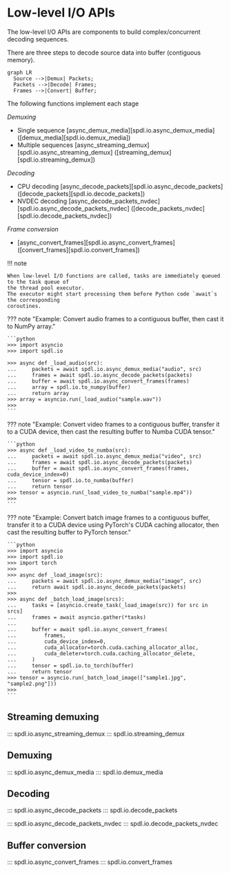# Low-level I/O APIs

The low-level I/O APIs are components to build complex/concurrent decoding sequences.

There are three steps to decode source data into buffer (contiguous memory).

``` mermaid
graph LR
  Source -->|Demux| Packets;
  Packets -->|Decode| Frames;
  Frames -->|Convert| Buffer;
```

The following functions implement each stage

*Demuxing*

- Single sequence [async_demux_media][spdl.io.async_demux_media] ([demux_media][spdl.io.demux_media])
- Multiple sequences [async_streaming_demux][spdl.io.async_streaming_demux] ([streaming_demux][spdl.io.streaming_demux])

*Decoding*

- CPU decoding [async_decode_packets][spdl.io.async_decode_packets] ([decode_packets][spdl.io.decode_packets])
- NVDEC decoding [async_decode_packets_nvdec][spdl.io.async_decode_packets_nvdec] ([decode_packets_nvdec][spdl.io.decode_packets_nvdec])

*Frame conversion*

- [async_convert_frames][spdl.io.async_convert_frames] ([convert_frames][spdl.io.convert_frames])

!!! note

    When low-level I/O functions are called, tasks are immediately queued to the task queue of
    the thread pool executor.
    The executor might start processing them before Python code `await`s the corresponding
    coroutines.

??? note "Example: Convert audio frames to a contiguous buffer, then cast it to NumPy array."

    ```python
    >>> import asyncio
    >>> import spdl.io

    >>> async def _load_audio(src):
    ...     packets = await spdl.io.async_demux_media("audio", src)
    ...     frames = await spdl.io.async_decode_packets(packets)
    ...     buffer = await spdl.io.async_convert_frames(frames)
    ...     array = spdl.io.to_numpy(buffer)
    ...     return array
    >>> array = asyncio.run(_load_audio("sample.wav"))
    >>>
    ```

??? note "Example: Convert video frames to a contiguous buffer, transfer it to a CUDA device, then cast the resulting buffer to Numba CUDA tensor."

    ```python
    >>> async def _load_video_to_numba(src):
    ...     packets = await spdl.io.async_demux_media("video", src)
    ...     frames = await spdl.io.async_decode_packets(packets)
    ...     buffer = await spdl.io.async_convert_frames(frames, cuda_device_index=0)
    ...     tensor = spdl.io.to_numba(buffer)
    ...     return tensor
    >>> tensor = asyncio.run(_load_video_to_numba("sample.mp4"))
    >>>
    ```

??? note "Example: Convert batch image frames to a contiguous buffer, transfer it to a CUDA device using PyTorch's CUDA caching allocator, then cast the resulting buffer to PyTorch tensor."

    ```python
    >>> import asyncio
    >>> import spdl.io
    >>> import torch
    >>>
    >>> async def _load_image(src):
    ...     packets = await spdl.io.async_demux_media("image", src)
    ...     return await spdl.io.async_decode_packets(packets)
    >>>
    >>> async def _batch_load_image(srcs):
    ...     tasks = [asyncio.create_task(_load_image(src)) for src in srcs]
    ...     frames = await asyncio.gather(*tasks)
    ...
    ...     buffer = await spdl.io.async_convert_frames(
    ...         frames,
    ...         cuda_device_index=0,
    ...         cuda_allocator=torch.cuda.caching_allocator_alloc,
    ...         cuda_deleter=torch.cuda.caching_allocator_delete,
    ...     )
    ...     tensor = spdl.io.to_torch(buffer)
    ...     return tensor
    >>> tensor = asyncio.run(_batch_load_image(["sample1.jpg", "sample2.png"]))
    >>>
    ```

## Streaming demuxing

::: spdl.io.async_streaming_demux
::: spdl.io.streaming_demux

## Demuxing

::: spdl.io.async_demux_media
::: spdl.io.demux_media

## Decoding

::: spdl.io.async_decode_packets
::: spdl.io.decode_packets

::: spdl.io.async_decode_packets_nvdec
::: spdl.io.decode_packets_nvdec

## Buffer conversion

::: spdl.io.async_convert_frames
::: spdl.io.convert_frames
